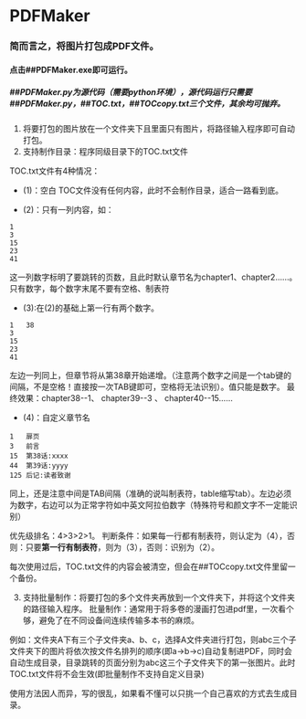 # PDFMaker

### 简而言之，将图片打包成PDF文件。
#### 点击##PDFMaker.exe即可运行。
##### ##PDFMaker.py为源代码（需要python环境），源代码运行只需要##PDFMaker.py，##TOC.txt，##TOCcopy.txt三个文件，其余均可抛弃。

1. 将要打包的图片放在一个文件夹下且里面只有图片，将路径输入程序即可自动打包。
2. 支持制作目录：程序同级目录下的TOC.txt文件


TOC.txt文件有4种情况：
- (1)：空白
TOC文件没有任何内容，此时不会制作目录，适合一路看到底。

- (2)：只有一列内容，如：
```
1
3
15
23
41
```
这一列数字标明了要跳转的页数，且此时默认章节名为chapter1、chapter2……。
只有数字，每个数字末尾不要有空格、制表符

- (3):在(2)的基础上第一行有两个数字。
```
1	38
3
15
23
41
```
左边一列同上，但章节将从第38章开始递增。（注意两个数字之间是一个tab键的间隔，不是空格！直接按一次TAB键即可，空格将无法识别）。值只能是数字。
最终效果：chapter38--1、 chapter39--3 、 chapter40--15…… 

- (4)：自定义章节名
```
1	扉页
3	前言
15	第38话:xxxx
44	第39话:yyyy
125	后记:读者致谢
```
同上，还是注意中间是TAB间隔（准确的说叫制表符，table缩写tab）。左边必须为数字，右边可以为正常字符如中英文阿拉伯数字（特殊符号和颜文字不一定能识别）

优先级排名：4>3>2>1。
判断条件：如果每一行都有制表符，则认定为（4），否则：只要**第一行有制表符**，则为（3），否则：识别为（2）。

每次使用过后，TOC.txt文件的内容会被清空，但会在##TOCcopy.txt文件里留一个备份。

3. 支持批量制作：将要打包的多个文件夹再放到一个文件夹下，并将这个文件夹的路径输入程序。
批量制作：通常用于将多卷的漫画打包进pdf里，一次看个够，避免了在不同设备间连续传输多本书的麻烦。

例如：文件夹A下有三个子文件夹a、b、c，选择A文件夹进行打包，则abc三个子文件夹下的图片将依次按文件名排列的顺序(即a→b→c)自动复制进PDF，同时会自动生成目录，目录跳转的页面分别为abc这三个子文件夹下的第一张图片。此时TOC.txt文件将不会生效(即批量制作不支持自定义目录)

使用方法因人而异，写的很乱，如果看不懂可以只挑一个自己喜欢的方式去生成目录。
